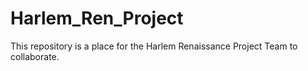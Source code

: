 # Harlem_Ren_Project
This repository is a place for the Harlem Renaissance Project Team to collaborate.
